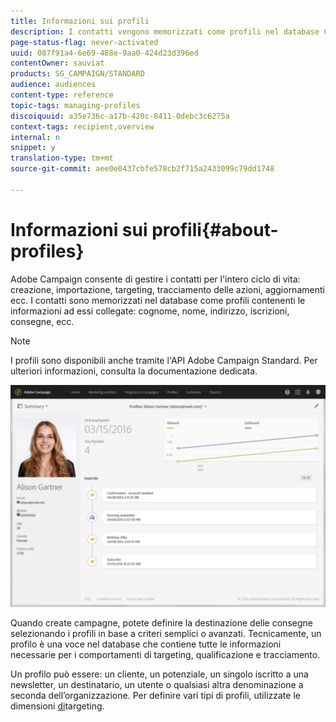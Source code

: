 ```yaml
---
title: Informazioni sui profili
description: I contatti vengono memorizzati come profili nel database Campaign e aggiornati per l'intero ciclo di vita.
page-status-flag: never-activated
uuid: 087f91a4-6e69-488e-9aa0-424d23d396ed
contentOwner: sauviat
products: SG_CAMPAIGN/STANDARD
audience: audiences
content-type: reference
topic-tags: managing-profiles
discoiquuid: a35e736c-a17b-420c-8411-0debc3c6275a
context-tags: recipient,overview
internal: n
snippet: y
translation-type: tm+mt
source-git-commit: aee0e0437cbfe578cb2f715a2433099c79dd1748

---
```



# Informazioni sui profili{#about-profiles}

Adobe Campaign consente di gestire i contatti per l'intero ciclo di vita: creazione, importazione, targeting, tracciamento delle azioni, aggiornamenti ecc. I contatti sono memorizzati nel database come profili contenenti le informazioni ad essi collegate: cognome, nome, indirizzo, iscrizioni, consegne, ecc.

>[!NOTE]
>
>I profili sono disponibili anche tramite l'API Adobe Campaign Standard. Per ulteriori informazioni, consulta la documentazione [](../../api/using/retrieving-profiles.md)dedicata.

![](assets/marketing_history.png)

Quando create campagne, potete definire la destinazione delle consegne selezionando i profili in base a criteri semplici o avanzati. Tecnicamente, un profilo è una voce nel database che contiene tutte le informazioni necessarie per i comportamenti di targeting, qualificazione e tracciamento.

Un profilo può essere: un cliente, un potenziale, un singolo iscritto a una newsletter, un destinatario, un utente o qualsiasi altra denominazione a seconda dell’organizzazione. Per definire vari tipi di profili, utilizzate le dimensioni [di](../../automating/using/query.md#targeting-dimensions-and-resources)targeting.

